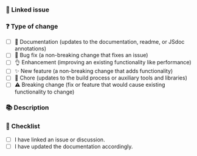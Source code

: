 <!---

*** IMPORTANT: PLEASE READ BEFORE CONTINUING TO MAKE A PULL REQUEST ***

- The title should follow conventional commits (https://conventionalcommits.org).

- If it is a bug fix, please ensure there is a linked issue with minimal (nitro) reproduction and/or enough context to explain exactly what it is fixing and why this fix is the best option in Nitro.

- If it is a security fix, please always report it first as per https://github.com/nitrojs/nitro/blob/main/SECURITY.md

- If it is a new feature, please ensure it has already been discussed. Keep the scope of changes minimal to what is essential, and try to break down your changes into smaller PRs when possible.

- If you are submitting a new preset, please, in addition to the docs, ALWAYS add a new preset in src/presets.

- After submitting, please remain patient until your PR is reviewed.

Thanks for your contribution ❤️
-->

### 🔗 Linked issue

<!-- Please ensure there is an open issue and mention its number as #123 -->

### ❓ Type of change

<!-- What types of changes does your code introduce? Put an `x` in all the boxes that apply. -->

- [ ] 📖 Documentation (updates to the documentation, readme, or JSdoc annotations)
- [ ] 🐞 Bug fix (a non-breaking change that fixes an issue)
- [ ] 👌 Enhancement (improving an existing functionality like performance)
- [ ] ✨ New feature (a non-breaking change that adds functionality)
- [ ] 🧹 Chore (updates to the build process or auxiliary tools and libraries)
- [ ] ⚠️ Breaking change (fix or feature that would cause existing functionality to change)

### 📚 Description

<!-- Describe your changes in detail -->
<!-- Why is this change required? What problem does it solve? -->
<!-- If it resolves an open issue, please link to the issue here. For example "Resolves #1337" -->

### 📝 Checklist

<!-- Put an `x` in all the boxes that apply. -->
<!-- If your change requires a documentation PR, please link it appropriately -->
<!-- If you're unsure about any of these, don't hesitate to ask. We're here to help! -->

- [ ] I have linked an issue or discussion.
- [ ] I have updated the documentation accordingly.
